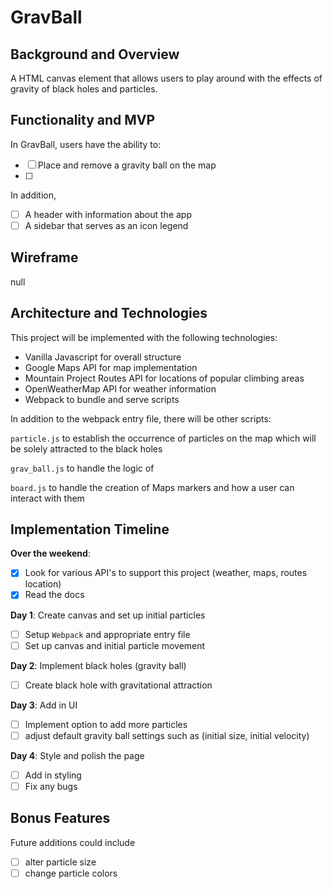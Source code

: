 # GravBall
## Background and Overview
A HTML canvas element that allows users to play around with the effects of gravity of black holes and particles.


## Functionality and MVP
In GravBall, users have the ability to:

- [ ] Place and remove a gravity ball on the map
- [ ]

In addition,
- [ ] A header with information about the app
- [ ] A sidebar that serves as an icon legend

## Wireframe
null

## Architecture and Technologies
This project will be implemented with the following technologies:
* Vanilla Javascript for overall structure
* Google Maps API for map implementation
* Mountain Project Routes API for locations of popular climbing areas
* OpenWeatherMap API for weather information
* Webpack to bundle and serve scripts

In addition to the webpack entry file, there will be other scripts:

`particle.js` to establish the occurrence of particles on the map which will be solely attracted to the black holes

`grav_ball.js` to handle the logic of

`board.js` to handle the creation of Maps markers and how a user can interact with them

## Implementation Timeline
**Over the weekend**:
- [x] Look for various API's to support this project (weather, maps, routes location)
- [x] Read the docs

**Day 1**: Create canvas and set up initial particles
- [ ] Setup `Webpack` and appropriate entry file
- [ ] Set up canvas and initial particle movement

**Day 2**: Implement black holes (gravity ball)
- [ ] Create black hole with gravitational attraction

**Day 3**: Add in UI
 - [ ] Implement option to add more particles
 - [ ] adjust default gravity ball settings such as (initial size, initial velocity)

**Day 4**: Style and polish the page
- [ ] Add in styling
- [ ] Fix any bugs

## Bonus Features
Future additions could include

- [ ] alter particle size
- [ ] change particle colors
